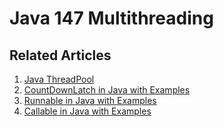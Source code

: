 # Java 147 Multithreading

## Related Articles
1. [Java ThreadPool](https://www.ruoxue.org/java-147-java-threadpool/)
2. [CountDownLatch in Java with Examples](https://www.ruoxue.org/java-147-countdownlatch-in-java-with-examples/)
3. [Runnable in Java with Examples](https://www.ruoxue.org/https://www.ruoxue.org/java-147-runnable-in-java-with-examples/)
4. [Callable in Java with Examples](https://www.ruoxue.org/https://www.ruoxue.org/java-147-callable-in-java-with-examples/)


